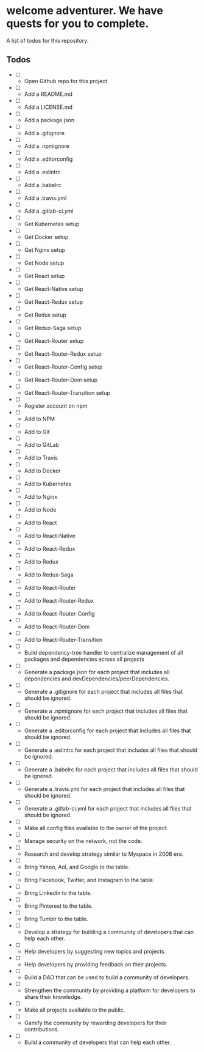 # welcome adventurer. We have quests for you to complete.

A list of todos for this repository:

## Todos
- [ ] - Open Github repo for this project
- [ ] - Add a README.md
- [ ] - Add a LICENSE.md
- [ ] - Add a package.json
- [ ] - Add a .gitignore
- [ ] - Add a .npmignore
- [ ] - Add a .editorconfig
- [ ] - Add a .eslintrc
- [ ] - Add a .babelrc
- [ ] - Add a .travis.yml
- [ ] - Add a .gitlab-ci.yml
- [ ] - Get Kubernetes setup
- [ ] - Get Docker setup
- [ ] - Get Nginx setup
- [ ] - Get Node setup
- [ ] - Get React setup
- [ ] - Get React-Native setup
- [ ] - Get React-Redux setup
- [ ] - Get Redux setup
- [ ] - Get Redux-Saga setup
- [ ] - Get React-Router setup
- [ ] - Get React-Router-Redux setup
- [ ] - Get React-Router-Config setup
- [ ] - Get React-Router-Dom setup
- [ ] - Get React-Router-Transition setup
- [ ] - Register account on npm
- [ ] - Add to NPM
- [ ] - Add to Git
- [ ] - Add to GitLab
- [ ] - Add to Travis
- [ ] - Add to Docker
- [ ] - Add to Kubernetes
- [ ] - Add to Nginx
- [ ] - Add to Node
- [ ] - Add to React
- [ ] - Add to React-Native
- [ ] - Add to React-Redux
- [ ] - Add to Redux
- [ ] - Add to Redux-Saga
- [ ] - Add to React-Router
- [ ] - Add to React-Router-Redux
- [ ] - Add to React-Router-Config
- [ ] - Add to React-Router-Dom
- [ ] - Add to React-Router-Transition
- [ ] - Build dependency-tree handler to centralize management of all packages and dependencies across all projects
- [ ] - Generate a package.json for each project that includes all dependencies and devDependencies/peerDependencies.
- [ ] - Generate a .gitignore for each project that includes all files that should be ignored.
- [ ] - Generate a .npmignore for each project that includes all files that should be ignored.
- [ ] - Generate a .editorconfig for each project that includes all files that should be ignored.
- [ ] - Generate a .eslintrc for each project that includes all files that should be ignored.
- [ ] - Generate a .babelrc for each project that includes all files that should be ignored.
- [ ] - Generate a .travis.yml for each project that includes all files that should be ignored.
- [ ] - Generate a .gitlab-ci.yml for each project that includes all files that should be ignored.
- [ ] - Make all config files available to the owner of the project.
- [ ] - Manage security on the network, not the code.
- [ ] - Research and develop strategy similar to Myspace in 2008 era. 
- [ ] - Bring Yahoo, Aol, and Google to the table.
- [ ] - Bring Facebook, Twitter, and Instagram to the table.
- [ ] - Bring LinkedIn to the table.
- [ ] - Bring Pinterest to the table.
- [ ] - Bring Tumblr to the table.
- [ ] - Develop a strategy for building a community of developers that can help each other.
- [ ] - Help developers by suggesting new topics and projects.
- [ ] - Help developers by providing feedback on their projects.
- [ ] - Build a DAO that can be used to build a community of developers.
- [ ] - Strengthen the community by providing a platform for developers to share their knowledge.
- [ ] - Make all projects available to the public.
- [ ] - Gamify the community by rewarding developers for their contributions.
- [ ] - Build a community of developers that can help each other.